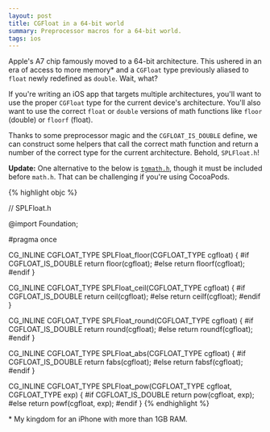```yaml
---
layout: post
title: CGFloat in a 64-bit world
summary: Preprocessor macros for a 64-bit world.
tags: ios
---
```


Apple's A7 chip famously moved to a 64-bit architecture. This ushered in an era of access to more memory* and a `CGFloat` type previously aliased to `float` newly redefined as `double`. Wait, what?

If you're writing an iOS app that targets multiple architectures, you'll want to use the proper `CGFloat` type for the current device's architecture. You'll also want to use the correct `float` or `double` versions of math functions like `floor` (double) or `floorf` (float).

Thanks to some preprocessor magic and the `CGFLOAT_IS_DOUBLE` define, we can construct some helpers that call the correct math function and return a number of the correct type for the current architecture. Behold, `SPLFloat.h`!

**Update:** One alternative to the below is [`tgmath.h`](http://pubs.opengroup.org/onlinepubs/009695399/basedefs/tgmath.h.html), though it must be included before `math.h`. That can be challenging if you're using CocoaPods.

{% highlight objc %}

// SPLFloat.h

@import Foundation;

#pragma once

CG_INLINE CGFLOAT_TYPE SPLFloat_floor(CGFLOAT_TYPE cgfloat)
{
#if CGFLOAT_IS_DOUBLE
	return floor(cgfloat);
#else
	return floorf(cgfloat);
#endif
}

CG_INLINE CGFLOAT_TYPE SPLFloat_ceil(CGFLOAT_TYPE cgfloat)
{
#if CGFLOAT_IS_DOUBLE
	return ceil(cgfloat);
#else
	return ceilf(cgfloat);
#endif
}

CG_INLINE CGFLOAT_TYPE SPLFloat_round(CGFLOAT_TYPE cgfloat)
{
#if CGFLOAT_IS_DOUBLE
	return round(cgfloat);
#else
	return roundf(cgfloat);
#endif
}

CG_INLINE CGFLOAT_TYPE SPLFloat_abs(CGFLOAT_TYPE cgfloat)
{
#if CGFLOAT_IS_DOUBLE
	return fabs(cgfloat);
#else
	return fabsf(cgfloat);
#endif
}

CG_INLINE CGFLOAT_TYPE SPLFloat_pow(CGFLOAT_TYPE cgfloat, 
                                    CGFLOAT_TYPE exp)
{
#if CGFLOAT_IS_DOUBLE
	return pow(cgfloat, exp);
#else
	return powf(cgfloat, exp);
#endif
}
{% endhighlight %}

\* My kingdom for an iPhone with more than 1GB RAM.
